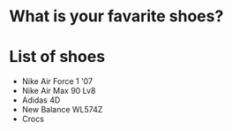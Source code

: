 # What is your favarite shoes?

# List of shoes
- Nike Air Force 1 '07
- Nike Air Max 90 Lv8
- Adidas 4D
- New Balance WL574Z
- Crocs
